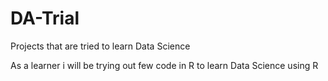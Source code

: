 # DA-Trial
Projects that are tried to learn Data Science


As a learner i will be trying out few code in R to learn Data Science using R
